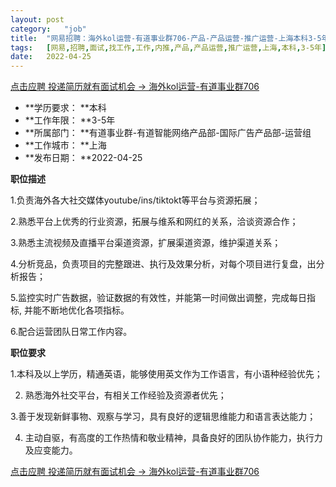 ```yaml
---
layout:	post
category:	"job"
title:	"网易招聘：海外kol运营-有道事业群706-产品-产品运营-推广运营-上海本科3-5年"
tags:	[网易,招聘,面试,找工作,工作,内推,产品,产品运营,推广运营,上海,本科,3-5年]
date:	2022-04-25
---
```


[点击应聘 投递简历就有面试机会 ->  海外kol运营-有道事业群706](http://mobile.bole.netease.com/bole/boleDetail?id=39095&employeeId=346f03c3cda5f04c&key=all)



- **学历要求： **本科
- **工作年限： **3-5年
- **所属部门： **有道事业群-有道智能网络产品部-国际广告产品部-运营组
- **工作城市： **上海
- **发布日期： **2022-04-25



**职位描述**

1.负责海外各大社交媒体youtube/ins/tiktokt等平台与资源拓展；

2.熟悉平台上优秀的行业资源，拓展与维系和网红的关系，洽谈资源合作；

3.熟悉主流视频及直播平台渠道资源，扩展渠道资源，维护渠道关系；

4.分析竞品，负责项目的完整跟进、执行及效果分析，对每个项目进行复盘，出分析报告；

5.监控实时广告数据，验证数据的有效性，并能第一时间做出调整，完成每日指标, 并能不断地优化各项指标。

6.配合运营团队日常工作内容。



**职位要求**

1.本科及以上学历，精通英语，能够使用英文作为工作语言，有小语种经验优先；

2. 熟悉海外社交平台，有相关工作经验及资源者优先；

3.善于发现新鲜事物、观察与学习，具有良好的逻辑思维能力和语言表达能力；

4. 主动自驱，有高度的工作热情和敬业精神，具备良好的团队协作能力，执行力及应变能力。



[点击应聘 投递简历就有面试机会 ->  海外kol运营-有道事业群706](http://mobile.bole.netease.com/bole/boleDetail?id=39095&employeeId=346f03c3cda5f04c&key=all)